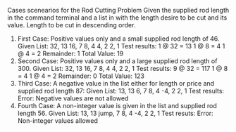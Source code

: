 Cases scenearios for the Rod Cutting Problem
Given the supplied rod length in the command terminal and a list in with the length desire to be cut and its value. Length to be cut in descending order.
1. First Case: Positive values only and a small supplied rod length of 46.
    Given List:
    32, 13
    16, 7
    8, 4
    4, 2
    2, 1
    Test results:
    1 @ 32 = 13
    1 @ 8 = 4
    1 @ 4 = 2
    Remainder: 1
    Total Value: 19
2. Second Case: Positive values only and a large supplied rod length of 300.
    Given List:
    32, 13
    16, 7
    8, 4
    4, 2
    2, 1
    Test results:
    9 @ 32 = 117
    1 @ 8 = 4
    1 @ 4 = 2
    Remainder: 0
    Total Value: 123
3. Third Case: A negative value in the list either for length or price 
    and supplied rod length 87:
    Given List:
    13, 13
    6, 7
    8, 4
    -4, 2
    2, 1
    Test results:
    Error: Negative values are not allowed
4. Fourth Case: A non-integer value is given in the list and 
    supplied rod length 56.
    Given List:
    13, 13
    jump, 7
    8, 4
    -4, 2
    2, 1
    Test resuts:
    Error: Non-integer values allowed
